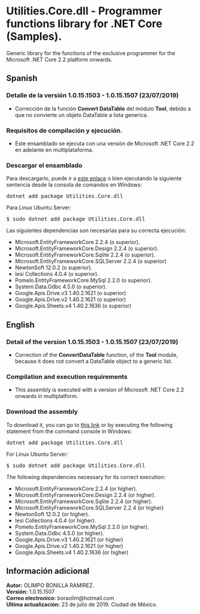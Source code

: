 <h1>Utilities.Core.dll - Programmer functions library for .NET Core (Samples).</h1>
Generic library for the functions of the exclusive programmer for the Microsoft .NET Core 2.2 platform onwards.

<h2>Spanish</h2>
<h3>Detalle de la versión 1.0.15.1503 - 1.0.15.1507 (23/07/2019)</h3>
<ul type="square">
  <li>Corrección de la función <strong>Convert DataTable</strong> del m&oacute;dulo <strong>Tool</strong>, debido a que no convierte un objeto DataTable a lista generica.</li>
</ul>

<h3>Requisitos de compilaci&oacute;n y ejecuci&oacute;n.</h3>
<ul type="square">
  <li>Este ensamblado se ejecuta con una versi&oacute;n de Microsoft .NET Core 2.2 en adelante en multiplataforma.</li>
</ul>

<h3>Descargar el ensamblado</h3>
<p>Para descargarlo, puede ir a <a href="https://www.nuget.org/packages/Utilities.Core.dll/">este enlace</a> o bien ejecutando la siguiente sentencia desde la consola de comandos en Windows:</p>

<pre>dotnet add package Utilities.Core.dll</pre>

<p>Para Linux Ubuntu Server:</p>
<pre>$ sudo dotnet add package Utilities.Core.dll</pre>

<p>Las siguientes dependencias son necesarias para su correcta ejecuci&oacute;n:</p>

<ul type="square">
  <li>Microsoft.EntityFrameworkCore 2.2.4 (o superior).</li>
  <li>Microsoft.EntityFrameworkCore.Design 2.2.4 (o superior).</li>
  <li>Microsoft.EntityFrameworkCore.Sqlite 2.2.4 (o superior).</li>
  <li>Microsoft.EntityFrameworkCore.SQLServer 2.2.4 (o superior)</li>
  <li>NewtonSoft 12.0.2 (o superior).</li>
  <li>Iesi Collections 4.0.4 (o superior).</li>
  <li>Pomelo.EntityFrameworkCore.MySql 2.2.0 (o superior).</li>
  <li>System.Data.Odbc 4.5.0 (o superior).</li>
  <li>Google.Apis.Drive.v3 1.40.2.1621 (o superior)</li>
  <li>Google.Apis.Drive.v2 1.40.2.1621 (o superior)</li>
  <li>Google.Apis.Sheets.v4 1.40.2.1636 (o superior)</li>
</ul>

<h2>English</h2>
<h3>Detail of the version 1.0.15.1503 - 1.0.15.1507 (23/07/2019)</h3>
<ul type="square">
  <li>Correction of the <strong>ConvertDataTable</strong> function, of the <strong>Tool</strong> module, because it does not convert a DataTable object to a generic list.</li>
</ul>

<h3>Compilation and execution requirements</h3>
<ul type="square">
  <li>This assembly is executed with a version of Microsoft .NET Core 2.2 onwards in multiplatform.</li>
</ul>

<h3>Download the assembly</h3>
<p>To download it, you can go to <a href="https://www.nuget.org/packages/Utilities.Core.dll/">this link</a> or by executing the following statement from the command console in Windows:</p>

<pre>dotnet add package Utilities.Core.dll</pre>

<p>For Linux Ubuntu Server:</p>
<pre>$ sudo dotnet add package Utilities.Core.dll</pre>

<p>The following dependencies necessary for its correct execution:</p>

<ul type="square">
  <li>Microsoft.EntityFrameworkCore 2.2.4 (or higher).</li>
  <li>Microsoft.EntityFrameworkCore.Design 2.2.4 (or higher).</li>
  <li>Microsoft.EntityFrameworkCore.Sqlite 2.2.4 (or higher).</li>
  <li>Microsoft.EntityFrameworkCore.SQLServer 2.2.4 (or higher)</li>
  <li>NewtonSoft 12.0.2 (or higher).</li>
  <li>Iesi Collections 4.0.4 (or higher).</li>
  <li>Pomelo.EntityFrameworkCore.MySql 2.2.0 (or higher).</li>
  <li>System.Data.Odbc 4.5.0 (or higher).</li>
  <li>Google.Apis.Drive.v3 1.40.2.1621 (or higher)</li>
  <li>Google.Apis.Drive.v2 1.40.2.1621 (or higher)</li>
  <li>Google.Apis.Sheets.v4 1.40.2.1636 (or higher)</li>
</ul>

<h2>Información adicional</h2>
<strong>Autor:</strong> OLIMPO BONILLA RAMIREZ.<br/>
<strong>Versión:</strong> 1.0.15.1507<br/>
<strong>Correo electronico:</strong> boraolim@hotmail.com <br />
<strong>Ultima actualización:</strong> 23 de julio de 2019. Ciudad de M&eacute;xico.